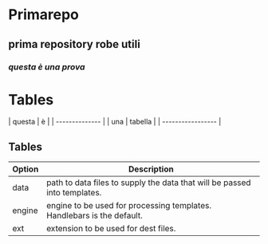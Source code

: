 # Primarepo
## prima repository robe utili
### _questa è una prova_

# Tables
| questa | è |
| -------------- |
| una | tabella |
| ----------------- |
## Tables

| Option | Description |
| ------ | ----------- |
| data   | path to data files to supply the data that will be passed into templates. |
| engine | engine to be used for processing templates. Handlebars is the default. |
| ext    | extension to be used for dest files. |
